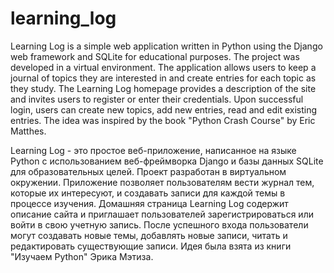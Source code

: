 # learning_log

Learning Log is a simple web application written in Python using the Django web framework and 
SQLite for educational purposes. The project was developed in a virtual environment. The application
allows users to keep a journal of topics they are interested in and create entries for each topic as 
they study. The Learning Log homepage provides a description of the site and invites users to register
or enter their credentials. Upon successful login, users can create new topics, add new entries, read
and edit existing entries. The idea was inspired by the book "Python Crash Course" by Eric Matthes.

Learning Log - это простое веб-приложение, написанное на языке Python с использованием веб-фреймворка 
Django и базы данных SQLite для образовательных целей. Проект разработан в виртуальном окружении. 
Приложение позволяет пользователям вести журнал тем, которые их интересуют, и создавать записи для 
каждой темы в процессе изучения. Домашняя страница Learning Log содержит описание сайта и приглашает 
пользователей зарегистрироваться или войти в свою учетную запись. После успешного входа пользователи могут 
создавать новые темы, добавлять новые записи, читать и редактировать существующие записи. Идея была взята 
из книги "Изучаем Python" Эрика Мэтиза.
